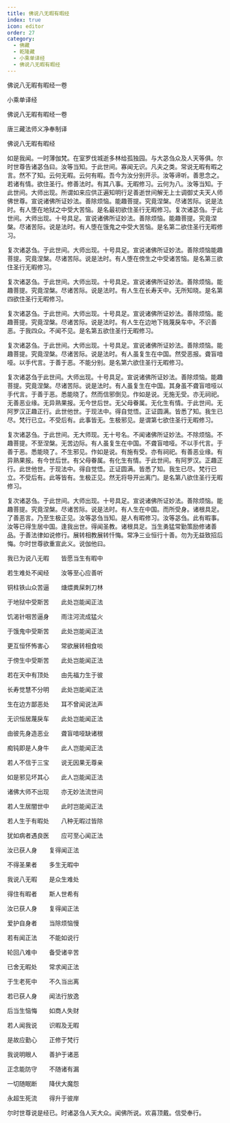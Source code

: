 ```yaml
---
title: 佛说八无暇有暇经
index: true
icon: editor
order: 27
category:
  - 佛藏
  - 乾隆藏
  - 小乘单译经
  - 佛说八无暇有暇经
---
```


佛说八无暇有暇经一卷  

小乘单译经  

佛说八无暇有暇经一卷  

唐三藏法师义净奉制译  

佛说八无暇有暇经  

如是我闻。一时薄伽梵。在室罗伐城逝多林给孤独园。与大苾刍众及人天等俱。尔时世尊告诸苾刍曰。汝等当知。于此世间。寡闻无识。凡夫之类。常说无暇有暇之言。然不了知。云何无暇。云何有暇。吾今为汝分别开示。汝等谛听。善思念之。若诸有情。欲住圣行。修善法时。有其八事。无暇修习。云何为八。汝等当知。于此世间。大师出现。所谓如来应供正遍知明行足善逝世间解无上士调御丈夫天人师佛世尊。宣说诸佛所证妙法。善除烦恼。能趣菩提。究竟涅槃。尽诸苦际。说是法时。有人堕在地狱之中受大苦恼。是名最初欲住圣行无暇修习。复次诸苾刍。于此世间。大师出现。十号具足。宣说诸佛所证妙法。善除烦恼。能趣菩提。究竟涅槃。尽诸苦际。说是法时。有人堕在饿鬼之中受大苦恼。是名第二欲住圣行无暇修习。  

复次诸苾刍。于此世间。大师出现。十号具足。宣说诸佛所证妙法。善除烦恼能趣菩提。究竟涅槃。尽诸苦际。说是法时。有人堕在傍生之中受诸苦恼。是名第三欲住圣行无暇修习。  

复次诸苾刍。于此世间。大师出现。十号具足。宣说诸佛所证妙法。善除烦恼。能趣菩提。究竟涅槃。尽诸苦际。说是法时。有人生在长寿天中。无所知晓。是名第四欲住圣行无暇修习。  

复次诸苾刍。于此世间。大师出现。十号具足。宣说诸佛所证妙法。善除烦恼。能趣菩提。究竟涅槃。尽诸苦际。说是法时。有人生在边地下贱蔑戾车中。不识善恶。于我四众。不闻不见。是名第五欲住圣行无暇修习。  

复次诸苾刍。于此世间。大师出现。十号具足。宣说诸佛所证妙法。善除烦恼。能趣菩提。究竟涅槃。尽诸苦际。说是法时。有人虽复生在中国。然受恶报。聋盲喑哑。以手代言。于善于恶。不能分别。是名第六欲住圣行无暇修习。  

复次诸苾刍于此世间。大师出现。十号具足。宣说诸佛所证妙法。善除烦恼。能趣菩提。究竟涅槃。尽诸苦际。说是法时。有人虽复生在中国。其身虽不聋盲喑哑以手代言。于善于恶。悉能晓了。然而信邪倒见。作如是说。无施无受。亦无祠祀。无善恶业缘。无异熟果报。无今世后世。无父母眷属。无化生有情。于此世间。无阿罗汉正趣正行。此世他世。于现法中。得自觉悟。正证圆满。皆悉了知。我生已尽。梵行已立。不受后有。此事皆无。生极邪见。是谓第七欲住圣行无暇修习。  

复次诸苾刍。于此世间。无大师现。无十号名。不闻诸佛所证妙法。不除烦恼。不趣菩提。不至涅槃。无苦边际。有人虽复生在中国。不聋盲喑哑。不以手代言。于善于恶。悉能晓了。不生邪见。作如是说。有施有受。亦有祠祀。有善恶业缘。有异熟果报。有今世后世。有父母眷属。有化生有情。于此世间。有阿罗汉。正趣正行。此世他世。于现法中。得自觉悟。正证圆满。皆悉了知。我生已尽。梵行已立。不受后有。此等皆有。生极正见。然无将导开出离门。是名第八欲住圣行无暇修习。  

复次诸苾刍。于此世间。大师出现。十号具足。宣说诸佛所证妙法。善除烦恼。能趣菩提。究竟涅槃。尽诸苦际。说是法时。有人生在中国。而所受身。诸根具足。了善恶言。乃至生极正见。汝等苾刍当知。是人有暇修习。汝等苾刍。此有暇事。汝等已得生居中国。逢我出世。得闻圣教。诸根具足。当生勇猛常勤策励修诸善品。于善法律如说修行。展转相教展转忏悔。常净三业恒行十善。勿为无益致招后悔。尔时世尊欲重宣此义。说伽他曰。  

我已为说八无暇　　皆愿当生有暇中  

若生难处不闻经　　汝等至心应善听  

铜柱铁山众苦逼　　煻煨粪屎刺刀林  

于地狱中受斯苦　　此处岂能闻正法  

饥渴针咽苦逼身　　雨注河流成猛火  

于饿鬼中受斯苦　　此处岂能闻正法  

更互恒怀怖害心　　常欲展转相食啖  

于傍生中受斯苦　　此处岂能闻正法  

若在天中有顶处　　由先福力生于彼  

长寿觉慧不分明　　此处岂能闻正法  

生在边方鄙恶处　　耳不曾闻说法声  

无识恒居蔑戾车　　此处岂能闻正法  

由彼先身造恶业　　聋盲喑哑缺诸根  

痴钝即是人身牛　　此人岂能闻正法  

若人不信于三宝　　说无因果无尊亲  

如是邪见坏其心　　此人岂能闻正法  

诸佛大师不出现　　亦无妙法流世间  

若人生居闇世中　　此时岂能闻正法  

若人生于有暇处　　八种无暇过皆除  

犹如病者遇良医　　应可至心闻正法  

汝已获人身　　复得闻正法  

不得圣果者　　多生无暇中  

我说八无暇　　是众生难处  

得住有暇者　　斯人世希有  

汝已获人身　　复得闻正法  

爱护自身者　　当除烦恼慢  

若有闻正法　　不能如说行  

轮回八难中　　备受诸辛苦  

已舍无暇处　　常求闻正法  

于生老死中　　不久当出离  

若已获人身　　闻法行放逸  

后当生恼悔　　如商人失财  

若人闻我说　　识暇及无暇  

是故应勤心　　正修于梵行  

我说明眼人　　善护于诸恶  

正念能防守　　不随诸有漏  

一切随眠断　　降伏大魔怨  

永超生死流　　得升于彼岸  

尔时世尊说是经已。时诸苾刍人天大众。闻佛所说。欢喜顶戴。信受奉行。  
